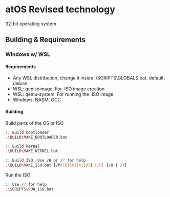 # atOS Revised technology

32-bit operating system

## Building & Requirements

### Windows w/ WSL

#### Requirements
 - Any WSL distribution, change it inside .\SCRIPTS\GLOBALS.bat. default: debian. 
 - WSL: genisoimage. For .ISO image creation
 - WSL: qemu-system. For running the .ISO image
 - Windows: NASM, GCC

#### Building

Build parts of the OS or ISO
```sh
:: Build bootloader
.\BUILD\MAKE_BOOTLOADER.bat

:: Build kernel
.\BUILD\MAKE_KERNEL.bat

:: Build ISO. Use /H or /? for help
.\BUILD\MAKE_ISO.bat [/M:[B][K][A][B]] [/R] [/H | /?]
```

Run the ISO
```sh
:: Use /? for help
.\SCRIPTS\RUN_ISO.bat
```